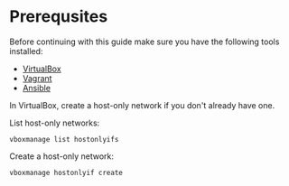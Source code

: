# Prerequsites
Before continuing with this guide make sure you have the following tools installed:
- [VirtualBox](https://www.virtualbox.org/)
- [Vagrant](https://www.vagrantup.com/)
- [Ansible](https://github.com/ansible/ansible)

In VirtualBox, create a host-only network if you don't already have one.

List host-only networks:
```
vboxmanage list hostonlyifs
```

Create a host-only network:
```
vboxmanage hostonlyif create
```
